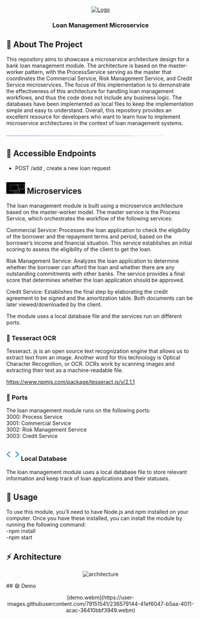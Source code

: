 



<!-- PROJECT LOGO -->
<br />
<p align="center">
  <a href="https://insatunisia.github.io/TP-ArchLog/img/eventCloud.png">
    <img src="https://insatunisia.github.io/TP-ArchLog/img/eventCloud.png" alt="Logo" width="400" height="200">
  </a>

  <h3 align="center">Loan Management Microservice</h3>

<!-- ABOUT THE APPLICATION -->
##  🔭 About The Project

This repository aims to showcase a microservice architecture design for a bank loan management module. The architecture is based on the master-worker pattern, with the ProcessService serving as the master that coordinates the Commercial Service, Risk Management Service, and Credit Service microservices. The focus of this implementation is to demonstrate the effectiveness of this architecture for handling loan management workflows, and thus the code does not include any business logic. The databases have been implemented as local files to keep the implementation simple and easy to understand. Overall, this repository provides an excellent resource for developers who want to learn how to implement microservice architectures in the context of loan management systems.
<p align="center" width="100%">
<img src="https://github.com/Harpia-Vieillot/Harpia-Vieillot/blob/main/resources/hr.gif"/> 
</p>

<!--  🤔 Accessible Endpoints -->
##  🤔 Accessible Endpoints

* POST /add , create a new loan request

<h2> <img src="https://github.com/Harpia-Vieillot/Harpia-Vieillot/blob/main/resources/codes.webp" width="50px">  Microservices </h2>

The loan management module is built using a microservice architecture based on the master-worker model. The master service is the Process Service, which orchestrates the workflow of the following services:

Commercial Service: Processes the loan application to check the eligibility of the borrower and the repayment terms and period, based on the borrower’s income and financial situation. This service establishes an initial scoring to assess the eligibility of the client to get the loan.

Risk Management Service: Analyzes the loan application to determine whether the borrower can afford the loan and whether there are any outstanding commitments with other banks. The service provides a final score that determines whether the loan application should be approved.

Credit Service: Establishes the final step by elaborating the credit agreement to be signed and the amortization table. Both documents can be later viewed/downloaded by the client.

The module uses a local database file and the services run on different ports.

###  🎨  Tesseract OCR 

Tesseract. js is an open source text recognization engine that allows us to extract text from an image. Another word for this technology is Optical Character Recognition, or OCR. OCRs work by scanning images and extracting their text as a machine-readable file.

https://www.npmjs.com/package/tesseract.js/v/2.1.1

### 🚧 Ports 

The loan management module runs on the following ports: <br/>
3000: Process Service <br/>
3001: Commercial Service <br/>
3002: Risk Management Service <br/>
3003: Credit Service <br/>

### <img src = "https://github.com/Harpia-Vieillot/Harpia-Vieillot/blob/main/resources/analytics.webp" width="7%"> Local Database
The loan management module uses a local database file to store relevant information and keep track of loan applications and their statuses.
<!--  🌱 USAGE -->
## 🌱 Usage
To use this module, you'll need to have Node.js and npm installed on your computer. Once you have these installed, you can install the module by running the following command: <br/>
-npm install <br/>
-npm start

<!-- ⚡ Architecture-->
## ⚡ Architecture 
<p align="center">
    <img src="https://user-images.githubusercontent.com/70342285/236192248-683139d2-874c-45e0-831a-392c0358e3c1.png" alt="architecture">
</p>
<!--  😄 Demo-->
## 😄 Demo 
<p align="center">
[demo.webm](https://user-images.githubusercontent.com/79151541/236579144-41ef6047-b5aa-4011-acac-36410bbf3949.webm)
</p>


